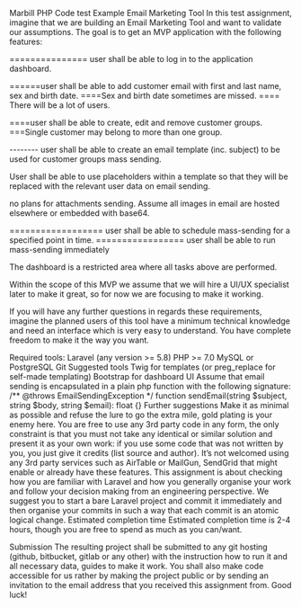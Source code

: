 Marbill PHP Code test
Example Email Marketing Tool
In this test assignment, imagine that we are building an Email Marketing Tool and want to validate our assumptions.
The goal is to get an MVP application with the following features:

 =============== user shall be able to log in to the application dashboard.

======user shall be able to add customer email with first and last name, sex and birth date. 
====Sex and birth date sometimes are missed.
 ==== There will be a lot of users.

====user shall be able to create, edit and remove customer groups. 
===Single customer may belong to more than one group.

-------- user shall be able to create an email template (inc. subject) to be used for customer groups mass sending.

 User shall be able to use placeholders within a template so that they will be replaced with the relevant user data on email sending.

no plans for attachments sending. Assume all images in email are hosted elsewhere or embedded with base64.

================== user shall be able to schedule mass-sending for a specified point in time.
================= user shall be able to run mass-sending immediately

The dashboard is a restricted area where all tasks above are performed.

Within the scope of this MVP we assume that we will hire a UI/UX specialist later to make it great, so for now we are focusing to make it working.

If you will have any further questions in regards these requirements, imagine the planned users of this tool have a minimum technical knowledge
and need an interface which is very easy to understand.
You have complete freedom to make it the way you want.


Required tools:
Laravel (any version >= 5.8)
PHP >= 7.0
MySQL or PostgreSQL
Git
Suggested tools
Twig for templates (or preg_replace for self-made templating)
Bootstrap for dashboard UI
Assume that email sending is encapsulated in a plain php function with the following signature:
/**
@throws EmailSendingException
*/
function sendEmail(string $subject, string $body, string $email): float {}
Further suggestions
Make it as minimal as possible and refuse the lure to go the extra mile, gold plating is your enemy here.
You are free to use any 3rd party code in any form, the only constraint is that you must not take any identical or similar solution and present it as
your own work: if you use some code that was not written by you, you just give it credits (list source and author).
It’s not welcomed using any 3rd party services such as AirTable or MailGun, SendGrid that might enable or already have these features. This
assignment is about checking how you are familiar with Laravel and how you generally organise your work and follow your decision making from
an engineering perspective.
We suggest you to start a bare Laravel project and commit it immediately and then organise your commits in such a way that each commit is an
atomic logical change.
Estimated completion time
Estimated completion time is 2-4 hours, though you are free to spend as much as you can/want.

Submission
The resulting project shall be submitted to any git hosting (github, bitbucket, gitlab or any other) with the instruction how to run it and all
necessary data, guides to make it work. You shall also make code accessible for us rather by making the project public or by sending an
invitation to the email address that you received this assignment from.
Good luck!